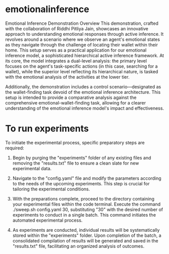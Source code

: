 # emotionalinference

Emotional Inference Demonstration Overview
This demonstration, crafted with the collaboration of Riddhi Pitliya Jain, showcases an innovative approach to understanding emotional responses through active inference. It revolves around a scenario where we observe an agent's emotional states as they navigate through the challenge of locating their wallet within their home. This setup serves as a practical application for our emotional inference model, a sophisticated hierarchical active inference framework. At its core, the model integrates a dual-level analysis: the primary level focuses on the agent's task-specific actions (in this case, searching for a wallet), while the superior level reflecting its hierarchical nature, is tasked with the emotional analysis of the activities at the lower tier.

Additionally, the demonstration includes a control scenario—designated as the wallet-finding task devoid of the emotional inference architecture. This setup is intended to provide a comparative analysis against the comprehensive emotional-wallet-finding task, allowing for a clearer understanding of the emotional inference model's impact and effectiveness.

# To run experiments
To initiate the experimental process, specific preparatory steps are required:

1. Begin by purging the "experiments" folder of any existing files and removing the "results.txt" file to ensure a clean slate for new experimental data.

2. Navigate to the "config.yaml" file and modify the parameters according to the needs of the upcoming experiments. This step is crucial for tailoring the experimental conditions.

3. With the preparations complete, proceed to the directory containing your experimental files within the code terminal. Execute the command ./sweep.sh config.yaml 30, substituting "30" with the desired number of experiments to conduct in a single batch. This command initiates the automated experimental process.

4. As experiments are conducted, individual results will be systematically stored within the "experiments" folder. Upon completion of the batch, a consolidated compilation of results will be generated and saved in the "results.txt" file, facilitating an organized analysis of outcomes.

